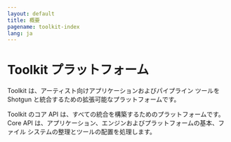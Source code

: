 ```yaml
---
layout: default
title: 概要
pagename: toolkit-index
lang: ja
---
```


# Toolkit プラットフォーム

Toolkit は、アーティスト向けアプリケーションおよびパイプライン ツールを Shotgun と統合するための拡張可能なプラットフォームです。

Toolkit のコア API は、すべての統合を構築するためのプラットフォームです。Core API は、アプリケーション、エンジンおよびプラットフォームの基本、ファイル システムの整理とツールの配置を処理します。

